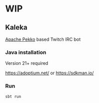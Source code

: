 # WIP

## Kaleka

[Apache Pekko](https://pekko.apache.org/) based Twitch IRC bot

### Java installation
Version 21+ required

https://adoptium.net/
or
https://sdkman.io/

### Run
```shell
sbt run
```
